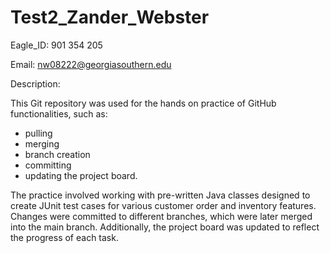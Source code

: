 # Test2_Zander_Webster

Eagle_ID: 901 354 205

Email: nw08222@georgiasouthern.edu

Description:

This Git repository was used for the hands on practice of GitHub functionalities, such as:
  - pulling
  - merging
  - branch creation
  - committing
  - updating the project board.

The practice involved working with pre-written Java classes designed to create JUnit test cases for various customer order and inventory features. Changes were committed to different branches, which were later merged into the main branch. Additionally, the project board was updated to reflect the progress of each task.
